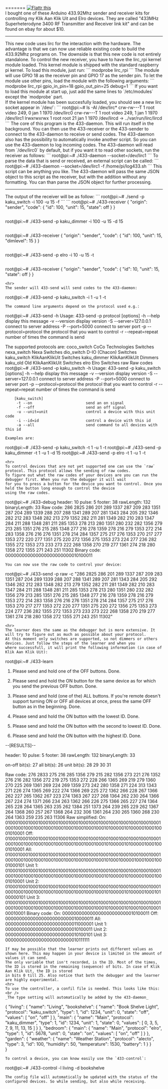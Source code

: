 =======
<a href="http://flattr.com/thing/1106962/" target="_blank">
<img src="http://api.flattr.com/button/flattr-badge-large.png" alt="Flattr this" title="Flattr this" border="0" /></a>
<br />
I bought one of these Arduino 433.92Mhz sender and receiver kits for controlling my Klik Aan Klik Uit and Elro devices. 
They are called "433MHz Superheterodyne 3400 RF Transmitter and Receiver link kit" and can be found on ebay for about $10.
<!--<br /><br />
Please make sure to use a low-pass filter when you connect the receiver to your Raspberry Pi. A low-pass filter, will filter
most of the noise so only the actual signals are passed through to the GPIO pins. This code will also work without a low-pass filter,
but then you can't use it together with lirc and/or XBMC while receiving. A low-pass filter is created like this:
<br />
<img src="http://provideyourown.com/wp-content/uploads/tech/CRLowPass1.png" alt="Low-pass filter" title="Low-pass filter" border="0" /><br />
I used a 220 Ohm resistor and a 100nF capacitor. I haven't experimented with other values. -->
<hr>
This new code uses lirc for the interaction with the hardware. The advantage is that we can now use reliable existing code to build 
the 433.92Mhz programs on. The downside is that this new code is not entirely standalone.
To control the new receiver, you have to have the lirc_rpi kernel module loaded. This kernel
module is shipped with the standard raspberry pi kernel. To load this module, just run:
```
modprobe lirc_rpi
```
The module will use GPIO 18 as the receiver pin and GPIO 17 as the sender pin. 
To let the module use other pins, load the module with the following arguments:
```
modprobe lirc_rpi gpio_in_pin=18 gpio_out_pin=25 debug=1
```
If you want to load this module at start up, just add the same lines to `/etc/modules` except the `modprobe` part.
<br />
If the kernel module has been succesfully loaded, you should see a new lirc socket appear in `/dev/`:
```
root@pi:~# ls -Al /dev/lirc*
crw-rw---T 1 root video 249, 0 jan  1  1970 /dev/lirc0
crw-rw---T 1 root video 249, 1 jan  1  1970 /dev/lirc1
lrwxrwxrwx 1 root root      21 jan  1  1970 /dev/lircd -> ../var/run/lirc/lircd
```
The core of this program is the 433-daemon. This will run itself in the background. You can then use the 433-receiver or the 433-sender
to connect to the 433-daemon to receive or send codes. The 433-daemon also has the possibility to automatically invoke another script.
So you can use the 433-daemon to log incoming codes.
The 433-daemon will read from `/dev/lirc0` by default, but if you want it to read other sockets, run the receiver as follows:
```
root@pi:~# ./433-daemon --socket=/dev/lirc1
```
To parse the data that is send or received, an external script can be called:
```
root@pi:~# ./433-daemon --socket=/dev/lirc1 -f /home/pi/log433.sh
```
This script can be anything you like. The 433-daemon will pass the same JSON object to this script as the receiver, but with the addition
without any formatting. You can than parse the JSON object for further processing.
<hr>
The output of the receiver will be as follow:
```
root@pi:~# ./send -p kaku_switch -i 100 -u 15 -f
```
```
root@pi:~# ./433-receiver
{
	"origin": "sender",
	"code": {
		"id": 100,
		"unit": 15,
		"state": off
	}
}

```
```
root@pi:~# ./433-send -p kaku_dimmer -i 100 -u 15 -d 15
```
```
root@pi:~# ./433-receiver
{
	"origin": "sender",
	"code": {
		"id": 100,
		"unit": 15,
		"dimlevel": 15
	}
}
```
```
root@pi:~# ./433-send -p elro -i 10 -u 15 -t
```
```
root@pi:~# ./433-receiver
{
	"origin": "sender",
	"code": {
		"id": 10,
		"unit": 15,
		"state": off
	}
}
```
<hr>
The sender will 433-send will send codes to the 433-daemon:
```
root@pi:~# ./433-send -p kaku_switch -i 1 -u 1 -t
```
The command line arguments depend on the protocol used e.g.:
```
root@pi:~# ./433-send -h
Usage: 433-send -p protocol [options]
         -h --help                      display this message
         -v --version                   display version
         -S --server=127.0.0.1          connect to server address
         -P --port=5000                 connect to server port
         -p --protocol=protocol         the protocol that you want to control
         -r --repeat=repeat             number of times the command is send

The supported protocols are:
         coco_switch                    CoCo Technologies Switches
         nexa_switch                    Nexa Switches
         dio_switch                     D-IO (Chacon) Switches
         kaku_switch                    KlikAanKlikUit Switches
         kaku_dimmer                    KlikAanKlikUit Dimmers
         kaku_old                       Old KlikAanKlikUit Switches
         elro                           Elro Switches
         raw                            Raw codes
root@pi:~# ./433-send -p kaku_switch -h
Usage: 433-send -p kaku_switch [options]
         -h --help                      display this message
         -v --version                   display version
         -S --server=127.0.0.1          connect to server address
         -P --port=5000                 connect to server port
         -p --protocol=protocol         the protocol that you want to control
         -r --repeat=repeat             number of times the command is send

        [kaku_switch]
         -t --on                        send an on signal
         -f --off                       send an off signal
         -u --unit=unit                 control a device with this unit code
         -i --id=id                     control a device with this id
         -a --all                       send command to all devices with this id
```
Examples are:
```
root@pi:~# ./433-send -p kaku_switch -t 1 -u 1 -t
root@pi:~# ./433-send -p kaku_dimmer -t 1 -u 1 -d 15
root@pi:~# ./433-send -p elro -t 1 -u 1 -t
```
<hr>
To control devices that are not yet supported one can use the `raw` protocol. This protocol allows the sending of raw codes.
To figure out what the raw codes of your devices are you can run the debugger first. When you run the debugger it will wait
for you to press a button for the device you want to control. Once you held the button long enough to control the device 
using the raw codes.
```
root@pi:~# ./433-debug
header:      	10
pulse:          5
footer:         38
rawLength:      132
binaryLength:   33
Raw code:
286 2825 286 201 289 1337 287 209 283 1351 287 204 289 1339 288 207 288 1341 289 207 281 1343 284 205 292 1346 282 212 283 1348 282 213 279 1352 282 211 281 1349 282 210 283 1347 284 211 288 1348 281 211 285 1353 278 213 280 1351 280 232 282 1356 279 213 285 1351 276 215 285 1348 277 216 278 1359 278 216 279 1353 272 214 283 1358 276 216 276 1351 278 214 284 1357 275 217 276 1353 270 217 277 1353 272 220 277 1351 275 220 272 1356 275 1353 273 224 277 236 282 1355 272 1353 273 233 273 222 268 1358 270 219 277 1361 274 218 280 1358 272 1355 271 243 251 11302
Binary code:
000000000000000000000000010100011
```
You can now use the raw code to control your device:
```
root@pi:~# ./433-send -p raw -c "286 2825 286 201 289 1337 287 209 283 1351 287 204 289 1339 288 207 288 1341 289 207 281 1343 284 205 292 1346 282 212 283 1348 282 213 279 1352 282 211 281 1349 282 210 283 1347 284 211 288 1348 281 211 285 1353 278 213 280 1351 280 232 282 1356 279 213 285 1351 276 215 285 1348 277 216 278 1359 278 216 279 1353 272 214 283 1358 276 216 276 1351 278 214 284 1357 275 217 276 1353 270 217 277 1353 272 220 277 1351 275 220 272 1356 275 1353 273 224 277 236 282 1355 272 1353 273 233 273 222 268 1358 270 219 277 1361 274 218 280 1358 272 1355 271 243 251 11302"
```
<hr>
The learner does the same as the debugger but is more extensive. It will try to figure out as much as possible about your protocol.
At this moment only switches are supported, so not dimmers or others devices. Just follow the steps of the learner and when you
where successfull, it will print the following information (in case of Klik Aan Klik Uit):
```
root@pi:~# ./433-learn
1. Please send and hold one of the OFF buttons. Done.

2. Please send and hold the ON button for the same device
   as for which you send the previous OFF button. Done.

3. Please send and hold (one of the) ALL buttons.
   If you're remote doesn't support turning ON or OFF
   all devices at once, press the same OFF button as in
   the beginning. Done.

4. Please send and hold the ON button with the lowest ID. Done.

5. Please send and hold the ON button with the second to lowest ID. Done.

6. Please send and hold the ON button with the highest ID. Done.

--[RESULTS]--

header:         10
pulse:          5
footer:         38
rawLength:      132
binaryLength:   33

on-off bit(s):  27
all bit(s):     26
unit bit(s):    28 29 30 31

Raw code:
276 2833 275 216 285 1356 279 215 282 1356 273 221 276 1352 276 216 282 1356 272 219 275 1353 272 228 266 1365 269 219 279 1360 270 225 269 1361 269 224 269 1359 273 242 280 1358 271 224 313 1343 271 226 274 1365 269 222 274 1366 269 225 272 1362 266 228 267 1366 262 227 265 1362 267 223 274 1363 267 227 268 1364 262 230 264 1366 267 224 274 1371 266 234 263 1362 266 226 275 1366 265 227 274 1364 265 228 264 1365 263 235 262 1384 251 1373 264 239 265 229 262 1367 264 1368 260 257 267 1368 264 232 306 1361 264 230 265 1360 268 230 264 1363 259 235 263 11306
Raw simplified:
On:     010001000100010001000100010001000100010001000100010001000100010001000100010001000100010001000100010001010000010100000100010001010001
Off:    010001000100010001000100010001000100010001000100010001000100010001000100010001000100010001000100010001010000010100000100010001010001
All:    010001000100010001000100010001000100010001000100010001000100010001000100010001000100010001000100010001010001000001000100010001000101
Unit 1: 010001000100010001000100010001000100010001000100010001000100010001000100010001000100010001000100010001010000010100000100010001010001
Unit 2: 010001000100010001000100010001000100010001000100010001000100010001000100010001000100010001000100010001010000010100000100010100000101
Unit 3: 010001000100010001000100010001000100010001000100010001000100010001000100010001000100010001000100010001010000010100010001000100010001
Binary code:
On:     000000000000000000000000010100011
Off:    000000000000000000000000010000011
All:    000000000000000000000000011000001
Unit 1: 000000000000000000000000010100011
Unit 2: 000000000000000000000000010100101
Unit 3: 000000000000000000000000010111111
```
If may be possible that the learner prints out different values as shown here. This may happen in your device is limited in the amount of values it can send.
The only variable that isn't recorded, is the ID. Most of the times, the ID is stored in the remaining (sequence) of bits. In case of Klik Aan Klik Uit, the ID is stored
in bits 0 till 25. Also notice that both the debugger and the learner are highly experimental.
<hr>
To use the controller, a confil file is needed. This looks like this:<br />
_The type setting will automatically be added by the 433-daemon_
```
{
         "living": {
		"name": "Living",
		"bookshelve": {
			"name": "Book Shelve Light",
			"protocol": "kaku_switch",
			"type": 1,
			"id": 1234,
			"unit": 0,
			"state": "off",
			"values": [ "on", "off" ]
		},
		"main": {
			"name": "Main",
			"protocol": "kaku_dimmer",
			"type": 1,
			"id": 1234,
			"unit": 1,
			"state": 0,
			"values": [ 0, 3, 5, 7, 9, 11, 13, 15 ]
		}
	},
	"bedroom": {
		"main": {
			"name": "Main",
			"protocol": "elro",
			"type": 1,
			"id": 5678,
			"unit": 0,
			"state": "on",
			"values": [ "on", "off" ]
		}
	},
	"garden": {
		"weather": {
			"name": "Weather Station",
			"protocol": "alecto",
			"type": 3,
			"id": 100,
			"humidity": 50,
			"temperature": 1530,
			"battery": 1
		}
	}		
}
```
To control a device, you can know easily use the `433-control`:
```
root@pi:~# ./433-control -l living -d bookshelve
```
The config file will automatically be updated with the status of the configured devices. So while sending, but also while receiving.
